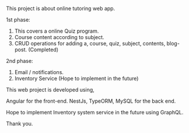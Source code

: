 This project is about online tutoring web app.

1st phase:

1) This covers a online Quiz program.
2) Course content according to subject.
3) CRUD operations for adding a, course, quiz, subject, contents, blog-post.
(Completed)

2nd phase:

1) Email / notifications.
2) Inventory Service
(Hope to implement in the future)

This web project is developed using,

Angular for the front-end.
NestJs, TypeORM, MySQL for the back end.

Hope to implement Inventory system service in the future using GraphQL.

Thank you.